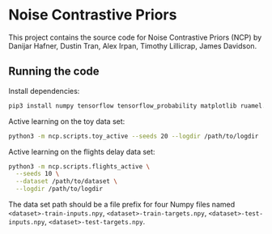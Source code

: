 # Noise Contrastive Priors

This project contains the source code for Noise Contrastive Priors (NCP) by
Danijar Hafner, Dustin Tran, Alex Irpan, Timothy Lillicrap, James Davidson.

## Running the code

Install dependencies:

```sh
pip3 install numpy tensorflow tensorflow_probability matplotlib ruamel.yaml
```

Active learning on the toy data set:

```sh
python3 -m ncp.scripts.toy_active --seeds 20 --logdir /path/to/logdir
```

Active learning on the flights delay data set:

```sh
python3 -m ncp.scripts.flights_active \
  --seeds 10 \
  --dataset /path/to/dataset \
  --logdir /path/to/logdir
```

The data set path should be a file prefix for four Numpy files named
`<dataset>-train-inputs.npy`, `<dataset>-train-targets.npy`,
`<dataset>-test-inputs.npy`, `<dataset>-test-targets.npy`.
